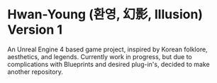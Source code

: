 # Hwan-Young (환영, 幻影, Illusion) Version 1 
 An Unreal Engine 4 based game project, inspired by Korean folklore, aesthetics, and legends. Currently work in progress, but due to complications with Blueprints and desired plug-in's, decided to make another repository. 
